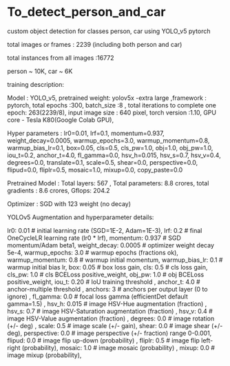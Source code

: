 # To_detect_person_and_car
custom object detection for classes person, car using YOLO_v5 pytorch

total images or frames : 2239 (including both person and car)


total instances from all images :16772

person ~ 10K, car ~ 6K

training description:

Model : YOLO_v5, pretrained weight: yolov5x -extra large ,framework : pytorch, total epochs :300, batch_size :8 , total iterations to complete one epoch: 263(2239/8),
 input image size : 640 pixel, torch version :1.10, GPU core - Tesla K80(Google Colab GPU), 
 
 Hyper parameters : lr0=0.01, lrf=0.1, momentum=0.937, weight_decay=0.0005, warmup_epochs=3.0, warmup_momentum=0.8, warmup_bias_lr=0.1, box=0.05, cls=0.5, cls_pw=1.0, obj=1.0, obj_pw=1.0, iou_t=0.2, anchor_t=4.0, fl_gamma=0.0, hsv_h=0.015, hsv_s=0.7, hsv_v=0.4, degrees=0.0, translate=0.1, scale=0.5, shear=0.0, perspective=0.0, flipud=0.0, fliplr=0.5, mosaic=1.0, mixup=0.0, copy_paste=0.0
 
 Pretrained Model : Total layers: 567 , Total parameters: 8.8 crores, total gradients : 8.6 crores, Gflops: 204.2
 
 Optimizer : SGD with 123 weight (no decay)
 
 YOLOv5 Augmentation and hyperparameter details:

lr0: 0.01  # initial learning rate (SGD=1E-2, Adam=1E-3),
lrf: 0.2  # final OneCycleLR learning rate (lr0 * lrf),
momentum: 0.937  # SGD momentum/Adam beta1,
weight_decay: 0.0005  # optimizer weight decay 5e-4,
warmup_epochs: 3.0  # warmup epochs (fractions ok),
warmup_momentum: 0.8  # warmup initial momentum,
warmup_bias_lr: 0.1  # warmup initial bias lr,
box: 0.05  # box loss gain,
cls: 0.5  # cls loss gain,
cls_pw: 1.0  # cls BCELoss positive_weight,
obj_pw: 1.0  # obj BCELoss positive_weight, 
iou_t: 0.20  # IoU training threshold  ,
anchor_t: 4.0  # anchor-multiple threshold ,
anchors: 3  # anchors per output layer (0 to ignore) , 
fl_gamma: 0.0  # focal loss gamma (efficientDet default gamma=1.5)  ,
hsv_h: 0.015  # image HSV-Hue augmentation (fraction)  ,
hsv_s: 0.7  # image HSV-Saturation augmentation (fraction) , 
hsv_v: 0.4  # image HSV-Value augmentation (fraction)  ,
degrees: 0.0  # image rotation (+/- deg) ,
scale: 0.5  # image scale (+/- gain),
shear: 0.0  # image shear (+/- deg),
perspective: 0.0  # image perspective (+/- fraction) range 0-0.001,
flipud: 0.0  # image flip up-down (probability) ,
fliplr: 0.5  # image flip left-right (probability), 
mosaic: 1.0  # image mosaic (probability) ,
mixup: 0.0  # image mixup (probability),
 
